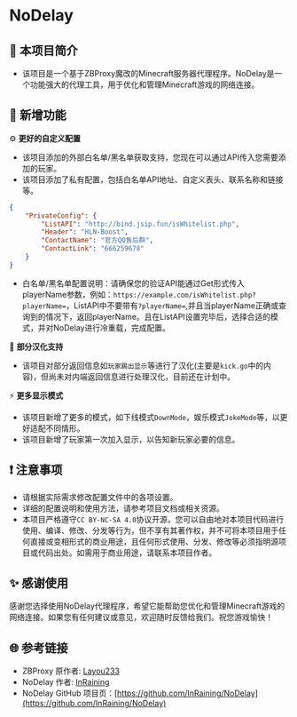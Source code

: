 # NoDelay

## 📝 本项目简介

- 该项目是一个基于ZBProxy魔改的Minecraft服务器代理程序。NoDelay是一个功能强大的代理工具，用于优化和管理Minecraft游戏的网络连接。

## 🧭 新增功能

⚙️ **更好的自定义配置**

- 该项目添加的外部白名单/黑名单获取支持，您现在可以通过API传入您需要添加的玩家。
- 该项目添加了私有配置，包括白名单API地址、自定义表头、联系名称和链接等。

```json
{
    "PrivateConfig": {
        "ListAPI": "http://bind.jsip.fun/isWhitelist.php",
        "Header": "HLN-Boost",
        "ContactName": "官方QQ售后群",
        "ContactLink": "666259678"
    }
}
```

- 白名单/黑名单配置说明：请确保您的验证API能通过Get形式传入playerName参数，例如：`https://example.com/isWhitelist.php?playerName=`，ListAPI中不要带有`?playerName=`,并且当playerName正确或查询到的情况下，返回playerName。且在ListAPI设置完毕后，选择合适的模式，并对NoDelay进行冷重载，完成配置。

🔨 **部分汉化支持**

- 该项目对部分返回信息如`玩家踢出显示`等进行了汉化(主要是`kick.go`中的内容)，但尚未对内端返回信息进行处理汉化，目前还在计划中。

⚡ **更多显示模式**

- 该项目新增了更多的模式，如下线模式`DownMode`，娱乐模式`JokeMode`等，以更好适配不同情形。
- 该项目新增了玩家第一次加入显示，以告知新玩家必要的信息。

## ❗️ 注意事项

- 请根据实际需求修改配置文件中的各项设置。
- 详细的配置说明和使用方法，请参考项目文档或相关资源。
- 本项目严格遵守`CC BY-NC-SA 4.0`协议开源，您可以自由地对本项目代码进行使用、编译、修改、分发等行为，但不享有其著作权，并不可将本项目用于任何直接或变相形式的商业用途，且任何形式使用、分发、修改等必须指明源项目或代码出处。如需用于商业用途，请联系本项目作者。

## ✨ 感谢使用

感谢您选择使用NoDelay代理程序，希望它能帮助您优化和管理Minecraft游戏的网络连接。如果您有任何建议或意见，欢迎随时反馈给我们。祝您游戏愉快！

## 🌐 参考链接

- ZBProxy 原作者: [Layou233](https://github.com/Layou233)
- NoDelay 作者: [InRaining](https://github.com/InRaining)
- NoDelay GitHub 项目页：[https://github.com/InRaining/NoDelay](https://github.com/InRaining/NoDelay)
